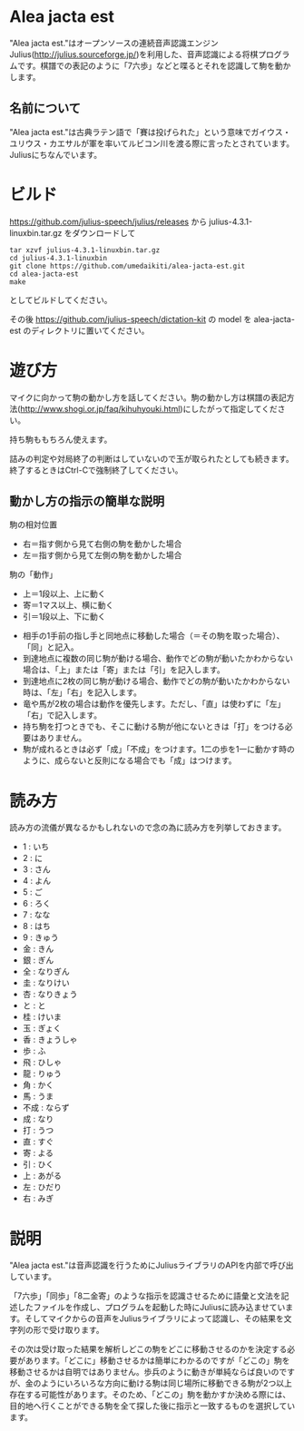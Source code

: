 # Alea jacta est

"Alea jacta est."はオープンソースの連続音声認識エンジンJulius(http://julius.sourceforge.jp/)を利用した、音声認識による将棋プログラムです。棋譜での表記のように「7六歩」などと喋るとそれを認識して駒を動かします。

## 名前について

"Alea jacta est."は古典ラテン語で「賽は投げられた」という意味でガイウス・ユリウス・カエサルが軍を率いてルビコン川を渡る際に言ったとされています。Juliusにちなんでいます。

# ビルド

https://github.com/julius-speech/julius/releases から julius-4.3.1-linuxbin.tar.gz をダウンロードして

    tar xzvf julius-4.3.1-linuxbin.tar.gz
	cd julius-4.3.1-linuxbin
	git clone https://github.com/umedaikiti/alea-jacta-est.git
	cd alea-jacta-est
	make

としてビルドしてください。

その後 https://github.com/julius-speech/dictation-kit の model を alea-jacta-est のディレクトリに置いてください。

# 遊び方

マイクに向かって駒の動かし方を話してください。駒の動かし方は棋譜の表記方法(http://www.shogi.or.jp/faq/kihuhyouki.html)にしたがって指定してください。

持ち駒ももちろん使えます。

詰みの判定や対局終了の判断はしていないので玉が取られたとしても続きます。終了するときはCtrl-Cで強制終了してください。

## 動かし方の指示の簡単な説明

駒の相対位置
- 右＝指す側から見て右側の駒を動かした場合
- 左＝指す側から見て左側の駒を動かした場合

駒の「動作」
- 上＝1段以上、上に動く
- 寄＝1マス以上、横に動く
- 引＝1段以上、下に動く

* 相手の1手前の指し手と同地点に移動した場合（＝その駒を取った場合）、「同」と記入。
* 到達地点に複数の同じ駒が動ける場合、動作でどの駒が動いたかわからない場合は、「上」または「寄」または「引」を記入します。
* 到達地点に2枚の同じ駒が動ける場合、動作でどの駒が動いたかわからない時は、「左」「右」を記入します。
* 竜や馬が2枚の場合は動作を優先します。ただし、「直」は使わずに「左」「右」で記入します。
* 持ち駒を打つときでも、そこに動ける駒が他にないときは「打」をつける必要はありません。
* 駒が成れるときは必ず「成」「不成」をつけます。1二の歩を1一に動かす時のように、成らないと反則になる場合でも「成」はつけます。 

# 読み方

読み方の流儀が異なるかもしれないので念の為に読み方を列挙しておきます。
- 1 : いち
- 2 : に
- 3 : さん
- 4 : よん
- 5 : ご
- 6 : ろく
- 7 : なな
- 8 : はち
- 9 : きゅう
- 金 : きん
- 銀 : ぎん
- 全 : なりぎん
- 圭 : なりけい
- 杏 : なりきょう
- と : と
- 桂 : けいま
- 玉 : ぎょく
- 香 : きょうしゃ
- 歩 : ふ
- 飛 : ひしゃ
- 龍 : りゅう
- 角 : かく
- 馬 : うま
- 不成 : ならず
- 成 : なり
- 打 : うつ
- 直 : すぐ
- 寄 : よる
- 引 : ひく
- 上 : あがる
- 左 : ひだり
- 右 : みぎ

# 説明

"Alea jacta est."は音声認識を行うためにJuliusライブラリのAPIを内部で呼び出しています。

「7六歩」「同歩」「8二金寄」のような指示を認識させるために語彙と文法を記述したファイルを作成し、プログラムを起動した時にJuliusに読み込ませています。そしてマイクからの音声をJuliusライブラリによって認識し、その結果を文字列の形で受け取ります。

その次は受け取った結果を解析しどこの駒をどこに移動させるのかを決定する必要があります。「どこに」移動させるかは簡単にわかるのですが「どこの」駒を移動させるかは自明ではありません。歩兵のように動きが単純ならば良いのですが、金のようにいろいろな方向に動ける駒は同じ場所に移動できる駒が2つ以上存在する可能性があります。そのため、「どこの」駒を動かすか決める際には、目的地へ行くことができる駒を全て探した後に指示と一致するものを選択しています。


